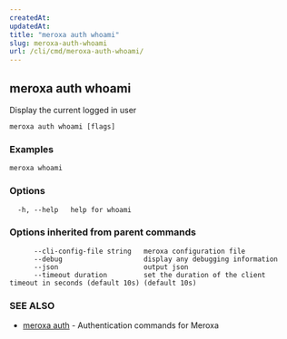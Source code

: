```yaml
---
createdAt: 
updatedAt: 
title: "meroxa auth whoami"
slug: meroxa-auth-whoami
url: /cli/cmd/meroxa-auth-whoami/
---
```

## meroxa auth whoami

Display the current logged in user


```
meroxa auth whoami [flags]
```

### Examples

```
meroxa whoami
```

### Options

```
  -h, --help   help for whoami
```

### Options inherited from parent commands

```
      --cli-config-file string   meroxa configuration file
      --debug                    display any debugging information
      --json                     output json
      --timeout duration         set the duration of the client timeout in seconds (default 10s) (default 10s)
```

### SEE ALSO

* [meroxa auth](/cli/cmd/meroxa-auth/)	 - Authentication commands for Meroxa

